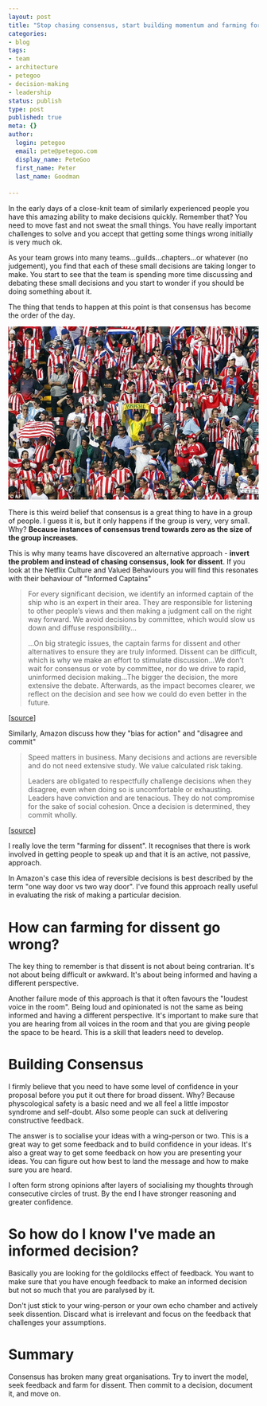 ```yaml
---
layout: post
title: "Stop chasing consensus, start building momentum and farming for dissent"
categories:
- blog
tags:
- team
- architecture
- petegoo
- decision-making
- leadership
status: publish
type: post
published: true
meta: {}
author:
  login: petegoo
  email: pete@petegoo.com
  display_name: PeteGoo
  first_name: Peter
  last_name: Goodman

---
```


In the early days of a close-knit team of similarly experienced people you have this amazing ability to make decisions quickly. Remember that? You need to move fast and not sweat the small things. You have really important challenges to solve and you accept that getting some things wrong initially is very much ok.

As your team grows into many teams...guilds...chapters...or whatever (no judgement), you find that each of these small decisions are taking longer to make. You start to see that the team is spending more time discussing and debating these small decisions and you start to wonder if you should be doing something about it.

The thing that tends to happen at this point is that consensus has become the order of the day.

<p align="center">

![consensus](/images/2023/football-odd-one-out.jpg)

</p>

There is this weird belief that consensus is a great thing to have in a group of people. I guess it is, but it only happens if the group is very, very small. Why? **Because instances of consensus trend towards zero as the size of the group increases**. 

This is why many teams have discovered an alternative approach - **invert the problem and instead of chasing consensus, look for dissent**. If you look at the Netflix Culture and Valued Behaviours you will find this resonates with their behaviour of "Informed Captains"

>  For every significant decision, we identify an informed captain of the ship who is an expert in their area. They are responsible for listening to other people’s views and then making a judgment call on the right way forward. We avoid decisions by committee, which would slow us down and diffuse responsibility...
>
>  ...On big strategic issues, the captain farms for dissent and other alternatives to ensure they are truly informed. Dissent can be difficult, which is why we make an effort to stimulate discussion...We don’t wait for consensus or vote by committee, nor do we drive to rapid, uninformed decision making...The bigger the decision, the more extensive the debate. Afterwards, as the impact becomes clearer, we reflect on the decision and see how we could do even better in the future.

[[source](https://jobs.netflix.com/culture)]

Similarly, Amazon discuss how they "bias for action" and "disagree and commit"

> Speed matters in business. Many decisions and actions are reversible and do not need extensive study. We value calculated risk taking.
>
> Leaders are obligated to respectfully challenge decisions when they disagree, even when doing so is uncomfortable or exhausting. Leaders have conviction and are tenacious. They do not compromise for the sake of social cohesion. Once a decision is determined, they commit wholly.

[[source](https://www.amazon.jobs/content/en/our-workplace/leadership-principles)]

I really love the term "farming for dissent". It recognises that there is work involved in getting people to speak up and that it is an active, not passive, approach.

In Amazon's case this idea of reversible decisions is best described by the term "one way door vs two way door". I've found this approach really useful in evaluating the risk of making a particular decision.

# How can farming for dissent go wrong?
The key thing to remember is that dissent is not about being contrarian. It's not about being difficult or awkward. It's about being informed and having a different perspective.

Another failure mode of this approach is that it often favours the "loudest voice in the room". Being loud and opinionated is not the same as being informed and having a different perspective. It's important to make sure that you are hearing from all voices in the room and that you are giving people the space to be heard. This is a skill that leaders need to develop.

# Building Consensus
I firmly believe that you need to have some level of confidence in your proposal before you put it out there for broad dissent. Why? Because physcological safety is a basic need and we all feel a little impostor syndrome and self-doubt. Also some people can suck at delivering constructive feedback.

The answer is to socialise your ideas with a wing-person or two. This is a great way to get some feedback and to build confidence in your ideas. It's also a great way to get some feedback on how you are presenting your ideas. You can figure out how best to land the message and how to make sure you are heard.

I often form strong opinions after layers of socialising my thoughts through consecutive circles of trust. By the end I have stronger reasoning and greater confidence.

# So how do I know I've made an informed decision?
Basically you are looking for the goldilocks effect of feedback. You want to make sure that you have enough feedback to make an informed decision but not so much that you are paralysed by it. 

Don't just stick to your wing-person or your own echo chamber and actively seek dissention. Discard what is irrelevant and focus on the feedback that challenges your assumptions.

# Summary
Consensus has broken many great organisations. Try to invert the model, seek feedback and farm for dissent. Then commit to a decision, document it, and move on. 